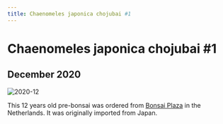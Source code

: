 ```yaml
---
title: Chaenomeles japonica chojubai #1
---
```


# Chaenomeles japonica chojubai #1

## December 2020

![2020-12](/images/bonsai/2020-12-10-chaenomeles-japonica-chojubai-1.jpg)

This 12 years old pre-bonsai was ordered from [Bonsai Plaza](https://www.bonsaiplaza.com)
in the Netherlands. It was originally imported from Japan.
